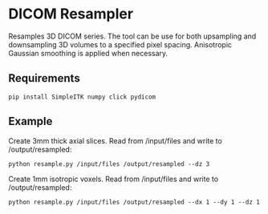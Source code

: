 # DICOM Resampler
Resamples 3D DICOM series. The tool can be use for both upsampling and downsampling 3D volumes to a specified pixel spacing. Anisotropic Gaussian smoothing is applied when necessary.

## Requirements
```shell
pip install SimpleITK numpy click pydicom
```

## Example
Create 3mm thick axial slices. Read from /input/files and write to /output/resampled: 
```shell
python resample.py /input/files /output/resampled --dz 3
```

Create 1mm isotropic voxels. Read from /input/files and write to /output/resampled: 
```shell
python resample.py /input/files /output/resampled --dx 1 --dy 1 --dz 1
```
